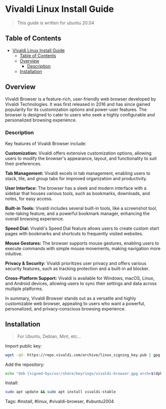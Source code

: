 # Vivaldi Linux Install Guide

> This guide is written for ubuntu 20.04

## Table of Contents

- [Vivaldi Linux Install Guide](#vivaldi-linux-install-guide)
  - [Table of Contents](#table-of-contents)
  - [Overview](#overview)
    - [Description](#description)
  - [Installation](#installation)

## Overview

Vivaldi Browser is a feature-rich, user-friendly web browser developed by Vivaldi Technologies. It was first released in 2016 and has since gained popularity for its customization options and power-user features. The browser is designed to cater to users who seek a highly configurable and personalized browsing experience.

### Description

Key features of Vivaldi Browser include:

**Customization:** Vivaldi offers extensive customization options, allowing users to modify the browser's appearance, layout, and functionality to suit their preferences.

**Tab Management:** Vivaldi excels in tab management, enabling users to stack, tile, and group tabs for improved organization and productivity.

**User Interface:** The browser has a sleek and modern interface with a sidebar that houses various tools, such as bookmarks, downloads, and notes, for easy access.

**Built-in Tools:** Vivaldi includes several built-in tools, like a screenshot tool, note-taking feature, and a powerful bookmark manager, enhancing the overall browsing experience.

**Speed Dial:** Vivaldi's Speed Dial feature allows users to create custom start pages with bookmarks and shortcuts to frequently visited websites.

**Mouse Gestures:** The browser supports mouse gestures, enabling users to execute commands with simple mouse movements, making navigation more intuitive.

**Privacy & Security:** Vivaldi prioritizes user privacy and offers various security features, such as tracking protection and a built-in ad blocker.

**Cross-Platform Support:** Vivaldi is available for Windows, macOS, Linux, and Android devices, allowing users to sync their settings and data across multiple platforms.

In summary, Vivaldi Browser stands out as a versatile and highly customizable web browser, appealing to users who want a powerful, personalized, and privacy-conscious browsing experience.

## Installation

> For Ubuntu, Debian, Mint, etc...

Import public key:

```Bash
wget -qO- https://repo.vivaldi.com/archive/linux_signing_key.pub | gpg --dearmor | sudo dd of=/usr/share/keyrings/vivaldi-browser.gpg
```

Add the repository:

```Bash
echo "deb [signed-by=/usr/share/keyrings/vivaldi-browser.gpg arch=$(dpkg --print-architecture)] https://repo.vivaldi.com/archive/deb/ stable main" | sudo dd of=/etc/apt/sources.list.d/vivaldi-archive.list
```

Install:

```Bash
sudo apt update && sudo apt install vivaldi-stable
```

Tags: #install, #linux, #vivaldi-browser, #ubuntu2004
